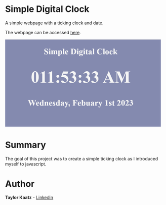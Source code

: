 # Simple Digital Clock

A simple webpage with a ticking clock and date.

The webpage can be accessed [here](https://tkaatz.github.io/Hotel_Booking_Form_Website/).

![image not displaying](/screenshot.png)

# Summary
The goal of this project was to create a simple ticking clock as I introduced myself to javascript.

# Author
**Taylor Kaatz** - [Linkedin](https://www.linkedin.com/in/taylor-kaatz-9488b149/)